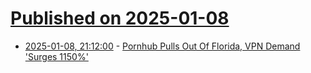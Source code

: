 # [Published on 2025-01-08](index.md)

* [2025-01-08, 21:12:00](https://soylentnews.org/article.pl?sid=25/01/08/1213236&from=rss) - [Pornhub Pulls Out Of Florida, VPN Demand 'Surges 1150%' ](https://soylentnews.org/article.pl?sid=25/01/08/1213236&from=rss)
